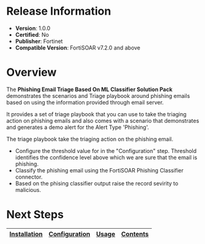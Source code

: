 # Release Information

* **Version**:  1.0.0
* **Certified**: No
* **Publisher**: Fortinet
* **Compatible Version**: FortiSOAR v7.2.0 and above

# Overview

The **Phishing Email Triage Based On ML Classifier Solution Pack** demonstrates the scenarios and Triage playbook around phishing emails based on using the information provided through email server.

It provides a set of triage playbook that you can use to take the triaging action on phishing emails and also comes with a scenario that demonstrates and generates a demo alert for the Alert Type 'Phishing'.

The triage playbook take the triaging action on the phishing email.

* Configure the threshold value for in the "Configuration" step. Threshold identifies the confidence level above which we are sure that the email is phishing.
* Classify the phishing email using the FortiSOAR Phishing Classifier connector.
* Based on the phising classifier output raise the record sevirity to malicious.

# Next Steps

| [Installation](https://github.com/fortinet-fortisoar/solution-pack-phishing-email-triage-based-on-ml-classifier/blob/release/1.0.0/docs/setup.md#installation) | [Configuration](https://github.com/fortinet-fortisoar/solution-pack-phishing-email-triage-based-on-ml-classifier/blob/release/1.0.0/docs/docs/setup.md#configuration) | [Usage](https://github.com/fortinet-fortisoar/solution-pack-phishing-email-triage-based-on-ml-classifier/blob/release/1.0.0/docs/develop/docs/usage.md) | [Contents](https://github.com/fortinet-fortisoar/solution-pack-phishing-email-triage-based-on-ml-classifier/blob/release/1.0.0/docs/docs/contents.md) |
|--------------------------------------------|----------------------------------------------|------------------------|------------------------------|
